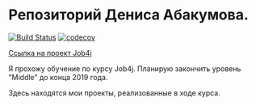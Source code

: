 # Репозиторий Дениса Абакумова.


[![Build Status](https://travis-ci.org/denisab85/job4j.svg?branch=master)](https://travis-ci.org/denisab85/job4j)
[![codecov](https://codecov.io/gh/denisab85/job4j/branch/master/graph/badge.svg)](https://codecov.io/gh/denisab85/job4j)

[Ссылка на проект Job4j](http://job4j.ru/)

Я прохожу обучение по курсу Job4j. Планирую закончить уровень "Middle" до конца 2019 года.

Здесь находятся мои проекты, реализованные в ходе курса.